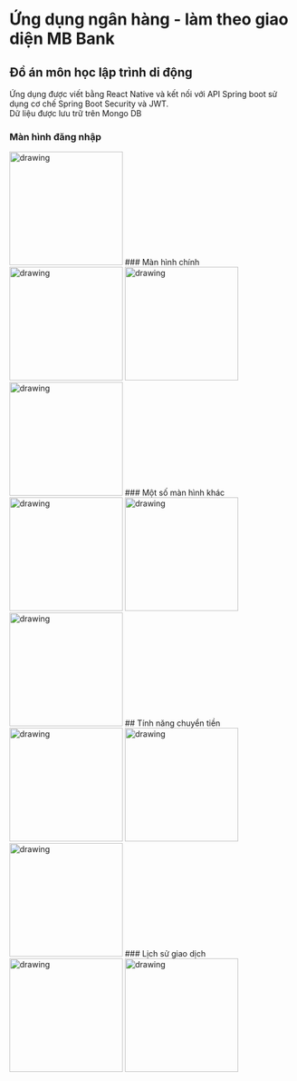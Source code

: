 # Ứng dụng ngân hàng - làm theo giao diện MB Bank
##  Đồ án môn học lập trình di động
Ứng dụng được viết bằng React Native và kết nối với API Spring boot sử dụng cơ chế Spring Boot Security và JWT.  
Dữ liệu được lưu trữ trên Mongo DB
### Màn hình đăng nhập
<img src="https://github.com/HuuPhuoc2632/CloneUIMBBank/assets/125341224/88c0f89f-29c4-4811-af04-b33a0c841849" alt="drawing" style="width:200px;" />
### Màn hình chính
<img src="https://github.com/HuuPhuoc2632/CloneUIMBBank/assets/125341224/2c6debd0-ea75-4351-9a5d-3047ad7b7e16" alt="drawing" style="width:200px;" />
<img src="[drawing.jpg](https://github.com/HuuPhuoc2632/CloneUIMBBank/assets/125341224/0671b930-ee07-4a73-abfb-b5835342d9b0)" alt="drawing" style="width:200px;" />
<img src="https://github.com/HuuPhuoc2632/CloneUIMBBank/assets/125341224/49061b6c-c6c2-4e00-8b3a-a11a470dfdd6" alt="drawing" style="width:200px;" />
### Một số màn hình khác
<img src="https://github.com/HuuPhuoc2632/CloneUIMBBank/assets/125341224/c53b1c78-a3cc-45ce-bb52-a4a6629ea7f2" alt="drawing" style="width:200px;" />
<img src="https://github.com/HuuPhuoc2632/CloneUIMBBank/assets/125341224/00aa297c-9d83-4397-8e91-1bb955abcdac" alt="drawing" style="width:200px;" />
<img src="https://github.com/HuuPhuoc2632/CloneUIMBBank/assets/125341224/0f740957-e7f6-477d-8575-16f9d96e4cc6" alt="drawing" style="width:200px;" />
## Tính năng chuyển tiền
<img src="https://github.com/HuuPhuoc2632/CloneUIMBBank/assets/125341224/5901ea36-d2da-43c9-bc1e-5ebba6461c98" alt="drawing" style="width:200px;" />
<img src="https://github.com/HuuPhuoc2632/CloneUIMBBank/assets/125341224/c9f178c0-d4d5-43e2-abcd-093495b11910" alt="drawing" style="width:200px;" />
<img src="https://github.com/HuuPhuoc2632/CloneUIMBBank/assets/125341224/3d3edf29-0032-40c2-b79b-9cd477505ac9" alt="drawing" style="width:200px;" />
### Lịch sử giao dịch
<img src="https://github.com/HuuPhuoc2632/CloneUIMBBank/assets/125341224/a0668328-9baa-4f7d-b93b-a8309fa886e7" alt="drawing" style="width:200px;" />
<img src="https://github.com/HuuPhuoc2632/CloneUIMBBank/assets/125341224/b9b88278-9c7f-4276-ac70-6219a00dea14" alt="drawing" style="width:200px;" />



